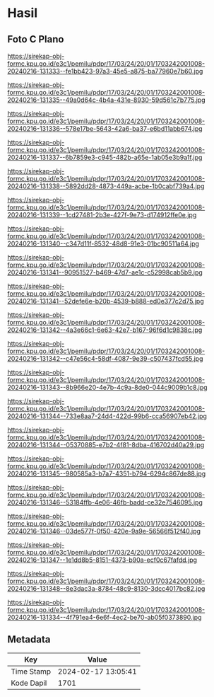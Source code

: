 # Hasil

## Foto C Plano

https://sirekap-obj-formc.kpu.go.id/e3c1/pemilu/pdpr/17/03/24/20/01/1703242001008-20240216-131333--fe1bb423-97a3-45e5-a875-ba77960e7b60.jpg

https://sirekap-obj-formc.kpu.go.id/e3c1/pemilu/pdpr/17/03/24/20/01/1703242001008-20240216-131335--49a0d64c-4b4a-431e-8930-59d561c7b775.jpg

https://sirekap-obj-formc.kpu.go.id/e3c1/pemilu/pdpr/17/03/24/20/01/1703242001008-20240216-131336--578e17be-5643-42a6-ba37-e6bd11abb674.jpg

https://sirekap-obj-formc.kpu.go.id/e3c1/pemilu/pdpr/17/03/24/20/01/1703242001008-20240216-131337--6b7859e3-c945-482b-a65e-1ab05e3b9a1f.jpg

https://sirekap-obj-formc.kpu.go.id/e3c1/pemilu/pdpr/17/03/24/20/01/1703242001008-20240216-131338--5892dd28-4873-449a-acbe-1b0cabf739a4.jpg

https://sirekap-obj-formc.kpu.go.id/e3c1/pemilu/pdpr/17/03/24/20/01/1703242001008-20240216-131339--1cd27481-2b3e-427f-9e73-d174912ffe0e.jpg

https://sirekap-obj-formc.kpu.go.id/e3c1/pemilu/pdpr/17/03/24/20/01/1703242001008-20240216-131340--c347d11f-8532-48d8-91e3-01bc90511a64.jpg

https://sirekap-obj-formc.kpu.go.id/e3c1/pemilu/pdpr/17/03/24/20/01/1703242001008-20240216-131341--90951527-b469-47d7-ae1c-c52998cab5b9.jpg

https://sirekap-obj-formc.kpu.go.id/e3c1/pemilu/pdpr/17/03/24/20/01/1703242001008-20240216-131341--52defe6e-b20b-4539-b888-ed0e377c2d75.jpg

https://sirekap-obj-formc.kpu.go.id/e3c1/pemilu/pdpr/17/03/24/20/01/1703242001008-20240216-131342--4a3e66c1-6e63-42e7-b167-96f6d1c9838c.jpg

https://sirekap-obj-formc.kpu.go.id/e3c1/pemilu/pdpr/17/03/24/20/01/1703242001008-20240216-131342--c47e56c4-58df-4087-9e39-c507437fcd55.jpg

https://sirekap-obj-formc.kpu.go.id/e3c1/pemilu/pdpr/17/03/24/20/01/1703242001008-20240216-131343--8b966e20-4e7b-4c9a-8de0-044c9009b1c8.jpg

https://sirekap-obj-formc.kpu.go.id/e3c1/pemilu/pdpr/17/03/24/20/01/1703242001008-20240216-131344--733e8aa7-24d4-422d-99b6-cca56907eb42.jpg

https://sirekap-obj-formc.kpu.go.id/e3c1/pemilu/pdpr/17/03/24/20/01/1703242001008-20240216-131344--05370885-e7b2-4f81-8dba-416702d40a29.jpg

https://sirekap-obj-formc.kpu.go.id/e3c1/pemilu/pdpr/17/03/24/20/01/1703242001008-20240216-131345--980585a3-b7a7-4351-b794-6294c867de88.jpg

https://sirekap-obj-formc.kpu.go.id/e3c1/pemilu/pdpr/17/03/24/20/01/1703242001008-20240216-131346--53184ffb-4e06-46fb-badd-ce32e7546095.jpg

https://sirekap-obj-formc.kpu.go.id/e3c1/pemilu/pdpr/17/03/24/20/01/1703242001008-20240216-131346--03de577f-0f50-420e-9a9e-56566f512f40.jpg

https://sirekap-obj-formc.kpu.go.id/e3c1/pemilu/pdpr/17/03/24/20/01/1703242001008-20240216-131347--1e1dd8b5-8151-4373-b90a-ecf0c67fafdd.jpg

https://sirekap-obj-formc.kpu.go.id/e3c1/pemilu/pdpr/17/03/24/20/01/1703242001008-20240216-131348--8e3dac3a-8784-48c9-8130-3dcc4017bc82.jpg

https://sirekap-obj-formc.kpu.go.id/e3c1/pemilu/pdpr/17/03/24/20/01/1703242001008-20240216-131334--4f791ea4-6e6f-4ec2-be70-ab05f0373890.jpg


## Metadata

| Key        | Value               |
| ---------- | ------------------- |
| Time Stamp | 2024-02-17 13:05:41 |
| Kode Dapil | 1701                |



